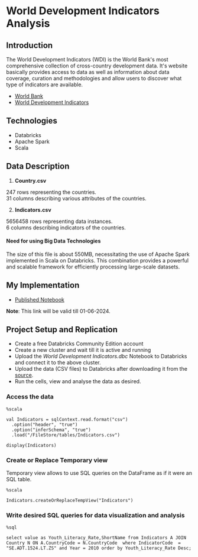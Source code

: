 
# World Development Indicators Analysis

## Introduction

The World Development Indicators (WDI) is the World Bank's most comprehensive collection of cross-country development data. It's website basically provides access to data as well as information about data coverage, curation and methodologies and allow users to discover what type of indicators are available.

+ [World Bank](https://www.worldbank.org/en/home)
+ [World Development Indicators](https://databank.worldbank.org/source/world-development-indicators)


## Technologies

+ Databricks 
+ Apache Spark
+ Scala

## Data Description

1. **Country.csv**

 247 rows representing the countries. \
 31 columns describing various attributes of the countries.

2. **Indicators.csv**

5656458 rows representing data instances. \
6 columns describing indicators of the countries. 

#### Need for using Big Data Technologies

The size of this file is about 550MB, necessitating the use of Apache Spark implemented in Scala on Databricks. This combination provides a powerful and scalable framework for efficiently processing large-scale datasets.

## My Implementation
+ [Published Notebook](https://databricks-prod-cloudfront.cloud.databricks.com/public/4027ec902e239c93eaaa8714f173bcfc/1225760005808135/549596638656775/7992345167110499/latest.html)

**Note**: This link will be valid till 01-06-2024.


## Project Setup and Replication

- Create a free Databricks Community Edition account
- Create a new cluster and wait till it is active and running
- Upload the *World Development Indicators.dbc* Notebook to Databricks and connect it to the above cluster.
- Upload the data (CSV files) to Databricks after downloading it from the [source](https://databank.worldbank.org/source/world-development-indicators).
- Run the cells, view and analyse the data as desired.



### Access the data 


```
%scala 

val Indicators = sqlContext.read.format("csv")
  .option("header", "true")
  .option("inferSchema", "true")
  .load("/FileStore/tables/Indicators.csv")

display(Indicators)
```

### Create or Replace Temporary view

Temporary view allows to use SQL queries on the DataFrame as if it were an SQL table.

```
%scala

Indicators.createOrReplaceTempView("Indicators")
```

### Write desired SQL queries for data visualization and analysis

```
%sql 

select value as Youth_Literacy_Rate,ShortName from Indicators A JOIN Country N ON A.CountryCode = N.CountryCode  where IndicatorCode  = "SE.ADT.1524.LT.ZS" and Year = 2010 order by Youth_Literacy_Rate Desc; 
```


